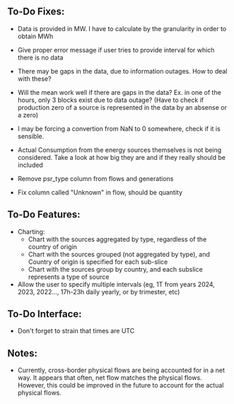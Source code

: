 ## To-Do Fixes:
- Data is provided in MW. I have to calculate by the granularity in order to obtain MWh
- Give proper error message if user tries to provide interval for which there is no data

- There may be gaps in the data, due to information outages. How to deal with these?
- Will the mean work well if there are gaps in the data? Ex. in one of the hours, only 3 blocks exist due to data outage? (Have to check if production zero of a source is represented in the data by an absense or a zero)
- I may be forcing a convertion from NaN to 0 somewhere, check if it is sensible.
- Actual Consumption from the energy sources themselves is not being considered. Take a look at how big they are and if they really should be included 

- Remove psr_type column from flows and generations
- Fix column called "Unknown" in flow, should be quantity



## To-Do Features:
- Charting:
  - Chart with the sources aggregated by type, regardless of the country of origin
  - Chart with the sources grouped (not aggregated by type), and Country of origin is specified for each sub-slice
  - Chart with the sources group by country, and each subslice represents a type of source
- Allow the user to specify multiple intervals (eg, 1T from years 2024, 2023, 2022..., 17h-23h daily yearly, or by trimester, etc)


## To-Do Interface:
- Don't forget to strain that times are UTC

## Notes:
- Currently, cross-border physical flows are being accounted for in a net way. It appears that often, net flow matches the physical flows. However, this could be improved in the future to account for the actual physical flows.